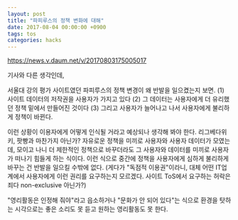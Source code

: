```yaml
---
layout: post
title: "파피루스의 정책 변화에 대해"
date: 2017-08-04 00:00:00 +0900
tags: tos
categories: hacks
---
```


https://news.v.daum.net/v/20170803175005017

기사와 다른 생각인데,

서울대 강의 평가 사이트였던 파피루스의 정책 변경이 왜 반발을 일으켰는지 보면. (1) 사이트 데이터의 저작권을 사용자가 가지고 있다 (2) 그 데이터는 사용자에게 더 유리했던 정책 밑에서 만들어진 것이다 (3) 그리고 사용자가 늘어나고 나서 사용자에게 불리하게 정책이 바뀐다.

이런 상황이 이용자에게 어떻게 인식될 거라고 예상되나 생각해 봐야 한다. 리그베다위키, 팟빵과 마찬가지 아닌가? 자유로운 정책을 미끼로 사용자와 사용자 데이터가 모였는데, 모이고 나니 더 제한적인 정책으로 바꾸더라도 그 사용자와 데이터를 미끼로 사용자가 떠나기 힘들게 하는 식이다. 이런 식으로 중간에 정책을 사용자에게 심하게 불리하게 바꾸는 건 반발을 일으킬 수밖에 없다. (게다가 "독점적 이용권"이라니, 대체 어떤 IT업계에서 사용자에게 이런 권리를 요구하는지 모르겠다. 사이트 ToS에서 요구하는 허락은 죄다 non-exclusive 아닌가?)

"영리활동은 인정해 줘야"라고 읍소하거나 "문화가 안 되어 있다"는 식으로 환경을 탓하는 시각으로는 좋은 소리도 못 듣고 원하는 영리활동도 못 한다.
